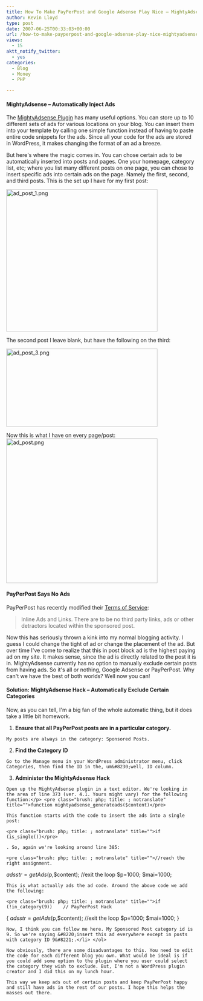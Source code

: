 ```yaml
---
title: How To Make PayPerPost and Google Adsense Play Nice – MightyAdsense Plugin Hack
author: Kevin Lloyd
type: post
date: 2007-06-25T00:33:03+00:00
url: /how-to-make-payperpost-and-google-adsense-play-nice-mightyadsense-plugin-hack/
views:
  - 15
aktt_notify_twitter:
  - yes
categories:
  - Blog
  - Money
  - PHP

---
```

#### MightyAdsense &#8211; Automatically Inject Ads

The [MightyAdsense Plugin][1] has many useful options. You can store up to 10 different sets of ads for various locations on your blog. You can insert them into your template by calling one simple function instead of having to paste entire code snippets for the ads. Since all your code for the ads are stored in WordPress, it makes changing the format of an ad a breeze.

But here's where the magic comes in. You can chose certain ads to be automatically inserted into posts and pages. One your homepage, category list, etc; where you list many different posts on one page, you can chose to insert specific ads into certain ads on the page. Namely the first, second, and third posts. This is the set up I have for my first post:

<a rel="lightbox" href="/wp-content/uploads/2007/ads/ad_post_1.png"><img title="ad_post_1.png" src="/wp-content/uploads/2007/ads/.thumbs/.ad_post_1.png" border="0" alt="ad_post_1.png" width="400" height="376" /></a>

The second post I leave blank, but have the following on the third:

<a rel="lightbox" href="/wp-content/uploads/2007/ads/ad_post_3.png"><img title="ad_post_3.png" src="/wp-content/uploads/2007/ads/.thumbs/.ad_post_3.png" border="0" alt="ad_post_3.png" width="400" height="206" /></a>

Now this is what I have on every page/post:<a rel="lightbox" href="/wp-content/uploads/2007/ads/ad_post.png"><img title="ad_post.png" src="/wp-content/uploads/2007/ads/.thumbs/.ad_post.png" border="0" alt="ad_post.png" width="400" height="382" /></a>

#### PayPerPost Says No Ads

PayPerPost has recently modified their [Terms of Service][2]:

> Inline Ads and Links. There are to be no third party links, ads or other detractors located within the sponsored post.

Now this has seriously thrown a kink into my normal blogging activity. I guess I could change the tight of ad or change the placement of the ad. But over time I've come to realize that this in post block ad is the highest paying ad on my site. It makes sense, since the ad is directly related to the post it is in. MightyAdsense currently has no option to manually exclude certain posts from having ads. So it's all or nothing, Google Adsense or PayPerPost. Why can't we have the best of both worlds? Well now you can!

#### Solution: MightyAdsense Hack &#8211; Automatically Exclude Certain Categories

Now, as you can tell, I'm a big fan of the whole automatic thing, but it does take a little bit homework.

  1. **Ensure that all PayPerPost posts are in a particular category.**

    My posts are always in the category: Sponsored Posts.
  2. **Find the Category ID**

    Go to the Manage menu in your WordPress administrator menu, click Categories, then find the ID in the, um&#8230;well, ID column.
  3. **Administer the MightyAdsense** **Hack**

    Open up the MightyAdsense plugin in a text editor. We're looking in the area of line 373 (ver. 4.1. Yours might vary) for the following function:</p> <pre class="brush: php; title: ; notranslate" title="">function mightyadsense_generateads($content)</pre>

    This function starts with the code to insert the ads into a single post:

    <pre class="brush: php; title: ; notranslate" title="">if (is_single())</pre>

    . So, again we're looking around line 385:

    <pre class="brush: php; title: ; notranslate" title="">//reach the right assignment.
$adsstr=getAds($p,$content);
//exit the loop
$p=1000;
$mai=1000;</pre>

    This is what actually ads the ad code. Around the above code we add the following:

    <pre class="brush: php; title: ; notranslate" title="">if (!in_category(9))    // PayPerPost Hack
{
$adsstr=getAds($p,$content);
//exit the loop
$p=1000;
$mai=1000;
}</pre>

    Now, I think you can follow me here. My Sponsored Post category id is 9. So we're saying &#8220;insert this ad everywhere except in posts with category ID 9&#8221;.</li> </ol>

    Now obviously, there are some disadvantages to this. You need to edit the code for each different blog you own. What would be ideal is if you could add some option to the plugin where you user could select the category they wish to exclude. But, I'm not a WordPress plugin creator and I did this on my lunch hour.

    This way we keep ads out of certain posts and keep PayPerPost happy and still have ads in the rest of our posts. I hope this helps the masses out there.

 [1]: http://mightyhitter.com/main-page/plugins/mightyadsense/
 [2]: http://payperpost.com/company/tos.html
